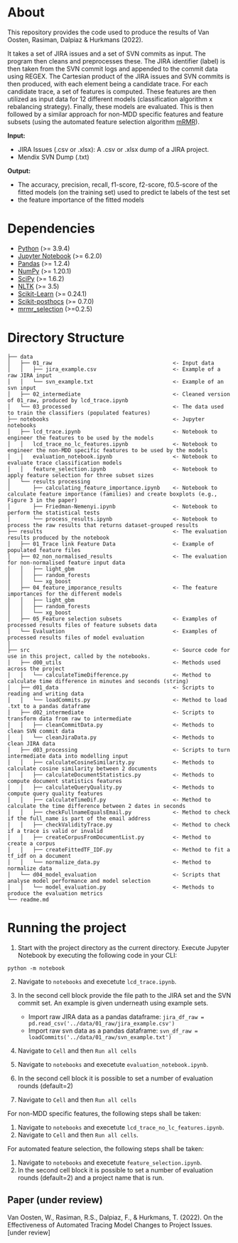 # About


This repository provides the code used to produce the results of Van Oosten, Rasiman, Dalpiaz & Hurkmans (2022). 

It takes a set of JIRA issues and a set of SVN commits as input. The program then cleans and preprocesses these. The JIRA identifier (label) is then taken from the SVN commit logs and appended to the commit data using REGEX. The Cartesian product of the JIRA issues and SVN commits is then produced, with each element being a candidate trace. For each candidate trace, a set of features is computed. These features are then utilized as input data for 12 different models (classification algorithm x rebalancing strategy). Finally, these models are evaluated. This is then followed by a similar approach for non-MDD specific features and feature subsets (using the automated feature selection algorithm [mRMR](https://github.com/smazzanti/mrmr)).

**Input:**
* JIRA Issues (.csv or .xlsx): A .csv or .xlsx dump of a JIRA project.
* Mendix SVN Dump (.txt)

**Output:**
* The accuracy, precision, recall, f1-score, f2-score, f0.5-score of the fitted models (on the training set) used to predict te labels of the test set
* the feature importance of the fitted models

# Dependencies
* [Python](https://www.python.org/) (>= 3.9.4)
* [Jupyter Notebook](https://jupyter.org/) (>=  6.2.0)
* [Pandas](https://pandas.pydata.org/) (>=  1.2.4)
* [NumPy](https://numpy.org/) (>=  1.20.1)
* [SciPy](https://scipy.org/) (>=  1.6.2)
* [NLTK](https://www.nltk.org/) (>=  3.5)
* [Scikit-Learn](https://scikit-learn.org) (>=  0.24.1)
* [Scikit-posthocs](https://github.com/maximtrp/scikit-posthocs) (>= 0.7.0)
* [mrmr_selection](https://github.com/smazzanti/mrmr) (>=0.2.5)

# Directory Structure
```
├── data  
│   ├── 01_raw                                      <- Input data
│   │   ├── jira_example.csv                        <- Example of a raw JIRA input
│   │   └── svn_example.txt                         <- Example of an svn input
│   ├── 02_intermediate                             <- Cleaned version of 01_raw, produced by lcd_trace.ipynb
│   └── 03_processed                                <- The data used to train the classifiers (populated features) 
├── notebooks                                       <- Jupyter notebooks
│   ├── lcd_trace.ipynb                             <- Notebook to engineer the features to be used by the models
│   │   lcd_trace_no_lc_features.ipynb              <- Notebook to engineer the non-MDD specific features to be used by the models
│   │   evaluation_notebook.ipynb                   <- Notebook to evaluate trace classification models
│   │   feature_selection.ipynb                     <- Notebook to apply feature selection for three subset sizes
│   └── results processing
│       ├── calculating_feature_importance.ipynb    <- Notebook to calculate feature importance (families) and create boxplots (e.g., Figure 3 in the paper)
│       ├── Friedman-Nemenyi.ipynb                  <- Notebook to perform the statistical tests
│       └── process_results.ipynb                   <- Notebook to process the raw results that returns dataset-grouped results
├── results                                         <- The evaluation results produced by the notebook
│   ├── 01_Trace link Feature Data                  <- Example of populated feature files
│   ├── 02_non_normalised_results                   <- The evaluation for non-normalised feature input data
│   │   ├── light_gbm              
│   │   ├── random_forests
│   │   └── xg_boost  
│   ├── 04_feature_imporance_results                <- The feature importances for the different models
│   │   ├── light_gbm              
│   │   ├── random_forests
│   │   └── xg_boost
│   ├── 05_Feature selection subsets                <- Examples of processed results files of feature subsets data
│   └── Evaluation                                  <- Examples of processed results files of model evaluation
│
├── src                                             <- Source code for use in this project, called by the notebooks.
│   ├── d00_utils                                   <- Methods used across the project
│   │   └── calculateTimeDifference.py              <- Method to calculate time difference in minutes and seconds (string)
│   ├── d01_data                                    <- Scripts to reading and writing data
│   │   └── loadCommits.py                          <- Method to load .txt to a pandas dataframe
│   ├── d02_intermediate                            <- Scripts to transform data from raw to intermediate
│   │   ├── cleanCommitData.py                      <- Methods to clean SVN commit data
│   │   └── cleanJiraData.py                        <- Methods to clean JIRA data
│   ├── d03_processing                              <- Scripts to turn intermediate data into modelling input
│   │   ├── calculateCosineSimilarity.py            <- Methods to calculate cosine similarity between 2 documents
│   │   ├── calculateDocumentStatistics.py          <- Methods to compute document statistics features
│   │   ├── calculateQueryQuality.py                <- Methods to compute query quality features
│   │   ├── calculateTimeDif.py                     <- Method to calculate the time difference between 2 dates in seconds
│   │   ├── checkFullnameEqualsEmail.py             <- Method to check if the full_name is part of the email address
│   │   ├── checkValidityTrace.py                   <- Method to check if a trace is valid or invalid
│   │   ├── createCorpusFromDocumentList.py         <- Method to create a corpus
│   │   ├── createFittedTF_IDF.py                   <- Method to fit a tf_idf on a document
│   │   └── normalize_data.py                       <- Method to normalize data
│   └── d04_model_evaluation                        <- Scripts that analyse model performance and model selection
│   │   └── model_evaluation.py                     <- Methods to produce the evaluation metrics
└── readme.md                 
```

# Running the project
1. Start with the project directory as the current directory. Execute Jupyter Notebook by executing the following code in your CLI:
```
python -m notebook
```
2. Navigate to ```notebooks``` and execetute ```lcd_trace.ipynb```.
3. In the second cell block provide the file path to the JIRA set and the SVN commit set. An example is given underneath using example sets.
	* Import raw JIRA data as a pandas dataframe: ```jira_df_raw = pd.read_csv('../data/01_raw/jira_example.csv')```
	* Import raw svn data as a pandas dataframe:
```svn_df_raw = loadCommits('../data/01_raw/svn_example.txt')```

4. Navigate to ```Cell``` and then ```Run all cells```
5. Navigate to ```notebooks``` and execetute ```evaluation_notebook.ipynb```.
6. In the second cell block it is possible to set a number of evaluation rounds (default=2)
7. Navigate to ```Cell``` and then ```Run all cells```

For non-MDD specific features, the following steps shall be taken:
1. Navigate to ```notebooks``` and execetute ```lcd_trace_no_lc_features.ipynb```.
2. Navigate to ```Cell``` and then ```Run all cells```.

For automated feature selection, the following steps shall be taken:
1. Navigate to ```notebooks``` and execetute ```feature_selection.ipynb```.
2. In the second cell block it is possible to set a number of evaluation rounds (default=2) and a project name that is run.

## Paper (under review)
Van Oosten, W., Rasiman, R.S., Dalpiaz, F., & Hurkmans, T. (2022). On the Effectiveness of Automated Tracing Model Changes to Project Issues. [under review]
